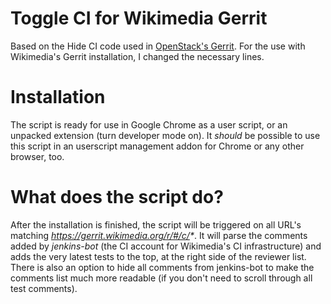 # Toggle CI for Wikimedia Gerrit
Based on the Hide CI code used in [OpenStack's Gerrit](https://git.openstack.org/cgit/openstack-infra/system-config/tree/modules/openstack_project/files/gerrit/hideci.js). For the use
with Wikimedia's Gerrit installation, I changed the necessary lines.

# Installation
The script is ready for use in Google Chrome as a user script, or an unpacked extension (turn developer mode on). It *should*
be possible to use this script in an userscript management addon for Chrome or any other browser, too.

# What does the script do?
After the installation is finished, the script will be triggered on all URL's matching _https://gerrit.wikimedia.org/r/#/c/*_. It will
parse the comments added by *jenkins-bot* (the CI account for Wikimedia's CI infrastructure) and adds the very latest tests to the top,
at the right side of the reviewer list. There is also an option to hide all comments from jenkins-bot to make the comments list
much more readable (if you don't need to scroll through all test comments).

